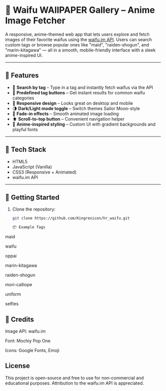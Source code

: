 # 🧸 Waifu WAllPAPER Gallery – Anime Image Fetcher

A responsive, anime-themed web app that lets users explore and fetch images of their favorite waifus using the [waifu.im API](https://waifu.im). Users can search custom tags or browse popular ones like "maid", "raiden-shogun", and "marin-kitagawa" — all in a smooth, mobile-friendly interface with a sleek anime-inspired UI.

---

## 🎯 Features

- 🔎 **Search by tag** – Type in a tag and instantly fetch waifus via the API
- 🎀 **Predefined tag buttons** – Get instant results for common waifu categories
- 💫 **Responsive design** – Looks great on desktop and mobile
- 🌗 **Dark/Light mode toggle** – Switch themes Sailor Moon-style
- 🎴 **Fade-in effects** – Smooth animated image loading
- ⬆️ **Scroll-to-top button** – Convenient navigation helper
- 🎨 **Anime-inspired styling** – Custom UI with gradient backgrounds and playful fonts

---

## 🔧 Tech Stack

- HTML5
- JavaScript (Vanilla)
- CSS3 (Responsive + Animated)
- waifu.im API

---

## 🚀 Getting Started

1. Clone the repository:

   ```bash
   git clone https://github.com/Kingrexicon/hr_waifu.git

   📦 Example Tags
maid

waifu

oppai

marin-kitagawa

raiden-shogun

mori-calliope

uniform

selfies


## 🙏 Credits
Image API: waifu.im

Font: Mochiy Pop One

Icons: Google Fonts, Emoji


## License
This project is open-source and free to use for non-commercial and educational purposes. Attribution to the waifu.im API is appreciated.
